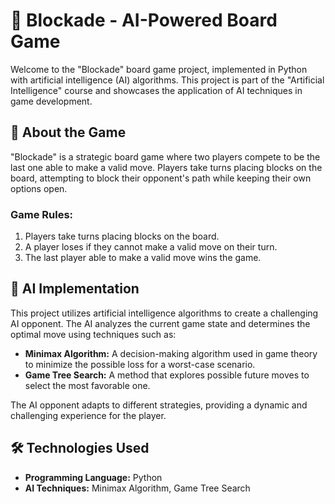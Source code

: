 # 🧠 Blockade - AI-Powered Board Game

Welcome to the "Blockade" board game project, implemented in Python with artificial intelligence (AI) algorithms. This project is part of the "Artificial Intelligence" course and showcases the application of AI techniques in game development.

## 📜 About the Game

"Blockade" is a strategic board game where two players compete to be the last one able to make a valid move. Players take turns placing blocks on the board, attempting to block their opponent's path while keeping their own options open.

### Game Rules:

1. Players take turns placing blocks on the board.
2. A player loses if they cannot make a valid move on their turn.
3. The last player able to make a valid move wins the game.

## 🤖 AI Implementation

This project utilizes artificial intelligence algorithms to create a challenging AI opponent. The AI analyzes the current game state and determines the optimal move using techniques such as:

- **Minimax Algorithm:** A decision-making algorithm used in game theory to minimize the possible loss for a worst-case scenario.
- **Game Tree Search:** A method that explores possible future moves to select the most favorable one.

The AI opponent adapts to different strategies, providing a dynamic and challenging experience for the player.

## 🛠️ Technologies Used

- **Programming Language:** Python
- **AI Techniques:** Minimax Algorithm, Game Tree Search
